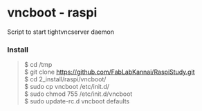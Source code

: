 # vncboot - raspi 
Script to start tightvncserver daemon

### Install
> $ cd /tmp <br/>
> $ git clone https://github.com/FabLabKannai/RaspiStudy.git <br/>
> $ cd 2_install/raspi/vncboot/ <br/>
> $ sudo cp vncboot /etc/init.d/ <br/>
> $ sudo chmod 755 /etc/init.d/vncboot <br/>
> $ sudo update-rc.d vncboot defaults <br/>
